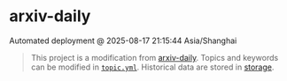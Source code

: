 # arxiv-daily
 Automated deployment @ 2025-08-17 21:15:44 Asia/Shanghai
> This project is a modification from [arxiv-daily](https://github.com/beiyuouo/arxiv-daily/). Topics and keywords can be modified in [`topic.yml`](https://github.com/pydl/arxiv-daily/blob/main/database/topic.yml).
> Historical data are stored in [storage](https://github.com/pydl/arxiv-daily/blob/main/database/storage).
